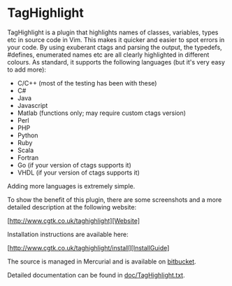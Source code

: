# TagHighlight

TagHighlight is a plugin that highlights names of classes, variables, types etc in source code in Vim.  This makes it quicker and easier to spot errors in your code.  By using exuberant ctags and parsing the output, the typedefs, #defines, enumerated names etc are all clearly highlighted in different colours.  As standard, it supports the following languages (but it's very easy to add more):

* C/C++ (most of the testing has been with these)
* C#
* Java
* Javascript
* Matlab (functions only; may require custom ctags version)
* Perl
* PHP
* Python
* Ruby
* Scala
* Fortran
* Go (if your version of ctags supports it)
* VHDL (if your version of ctags supports it)

Adding more languages is extremely simple.

To show the benefit of this plugin, there are some screenshots and a more detailed description at the following website:

  [http://www.cgtk.co.uk/taghighlight][Website]

Installation instructions are available here:

  [http://www.cgtk.co.uk/taghighlight/install][InstallGuide]

The source is managed in Mercurial and is available on [bitbucket][Bitbucket].

Detailed documentation can be found in [doc/TagHighlight.txt][Documentation].

[Website]: http://www.cgtk.co.uk/taghighlight
[InstallGuide]: http://www.cgtk.co.uk/taghighlight/install
[Bitbucket]: https://bitbucket.org/abudden/taghighlight
[Documentation]: https://bitbucket.org/abudden/taghighlight/src/default/doc/TagHighlight.txt

